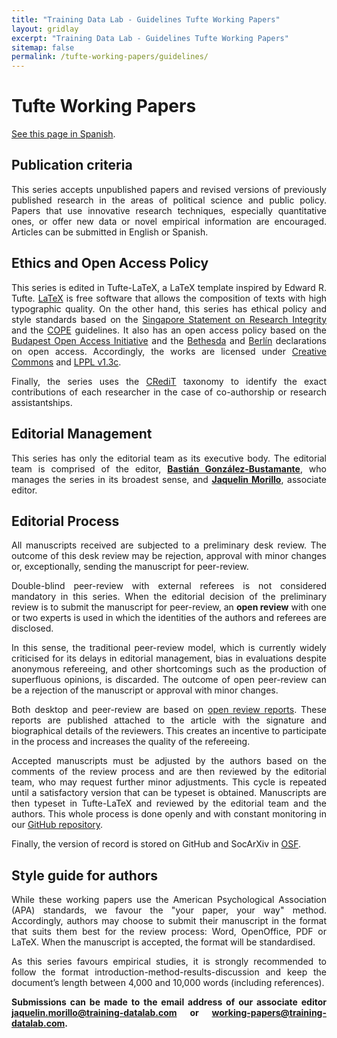 ```yaml
---
title: "Training Data Lab - Guidelines Tufte Working Papers"
layout: gridlay
excerpt: "Training Data Lab - Guidelines Tufte Working Papers"
sitemap: false
permalink: /tufte-working-papers/guidelines/
---
```


# Tufte Working Papers

<p align=" justify"><a href="/tufte-working-papers/guidelines-spanish/">See this page in Spanish</a>.</p>

## Publication criteria

<p align=" justify">This series accepts unpublished papers and revised versions of previously published research in the areas of political science and public policy. Papers that use innovative research techniques, especially quantitative ones, or offer new data or novel empirical information are encouraged. Articles can be submitted in English or Spanish.</p>

## Ethics and Open Access Policy

<p align=" justify">This series is edited in Tufte-LaTeX, a LaTeX template inspired by Edward R. Tufte. <a href="https://www.latex-project.org/" target="_blank">LaTeX</a> is free software that allows the composition of texts with high typographic quality. On the other hand, this series has ethical policy and style standards based on the <a href="https://github.com/training-datalab/tufte-working-papers/blob/master/guidelines/singpore_statement.pdf" target="_blank">Singapore Statement on Research Integrity</a> and the <a href="https://publicationethics.org/" target="_blank">COPE</a> guidelines. It also has an open access policy based on the <a href="https://www.budapestopenaccessinitiative.org/boai-10-recommendations" target="_blank">Budapest Open Access Initiative</a> and the <a href="https://dash.harvard.edu/bitstream/handle/1/4725199/Suber_bethesda.htm?sequence=3&isAllowed=y" target="_blank">Bethesda</a> and <a href="https://openaccess.mpg.de/Berlin-Declaration" target="_blank">Berlín</a> declarations on open access. Accordingly, the works are licensed under <a href="https://github.com/training-datalab/tufte-working-papers/blob/master/CCBY40.md" target="_blank">Creative Commons</a> and <a href="https://github.com/training-datalab/tufte-working-papers/blob/master/LICENSE.md" target="_blank">LPPL v1.3c</a>.</p>

<p align=" justify">Finally, the series uses the <a href="/credit/">CRediT</a> taxonomy to identify the exact contributions of each researcher in the case of co-authorship or research assistantships.</p>

## Editorial Management

<p align=" justify">This series has only the editorial team as its executive body. The editorial team is comprised of the editor, <a href="/team/bgonzalezbustamante"><strong>Bastián González-Bustamante</strong></a>, who manages the series in its broadest sense, and <a href="/team/jmorillo"><strong>Jaquelin Morillo</strong></a>, associate editor.</p>

## Editorial Process

<p align=" justify">All manuscripts received are subjected to a preliminary desk review. The outcome of this desk review may be rejection, approval with minor changes or, exceptionally, sending the manuscript for peer-review.</p>

<p align=" justify">Double-blind peer-review with external referees is not considered mandatory in this series. When the editorial decision of the preliminary review is to submit the manuscript for peer-review, an <strong>open review</strong> with one or two experts is used in which the identities of the authors and referees are disclosed.</p>

<p align=" justify">In this sense, the traditional peer-review model, which is currently widely criticised for its delays in editorial management, bias in evaluations despite anonymous refereeing, and other shortcomings such as the production of superfluous opinions, is discarded. The outcome of open peer-review can be a rejection of the manuscript or approval with minor changes.</p>

<p align=" justify">Both desktop and peer-review are based on <a href="/tufte-open-review/">open review reports</a>. These reports are published attached to the article with the signature and biographical details of the reviewers. This creates an incentive to participate in the process and increases the quality of the refereeing.</p>

<p align=" justify">Accepted manuscripts must be adjusted by the authors based on the comments of the review process and are then reviewed by the editorial team, who may request further minor adjustments. This cycle is repeated until a satisfactory version that can be typeset is obtained. Manuscripts are then typeset in Tufte-LaTeX and reviewed by the editorial team and the authors. This whole process is done openly and with constant monitoring in our <a href="https://github.com/training-datalab/tufte-working-papers" target="_blank">GitHub repository</a>.</p>

<p align=" justify">Finally, the version of record is stored on GitHub and SocArXiv in <a href="http://osf.io/" target="_blank">OSF</a>.</p>

## Style guide for authors

<p align=" justify">While these working papers use the American Psychological Association (APA) standards, we favour the "your paper, your way" method. Accordingly, authors may choose to submit their manuscript in the format that suits them best for the review process: Word, OpenOffice, PDF or LaTeX. When the manuscript is accepted, the format will be standardised.</p>

<p align=" justify">As this series favours empirical studies, it is strongly recommended to follow the format introduction-method-results-discussion and keep the document’s length between 4,000 and 10,000 words (including references).</p>

<p align=" justify"><strong>Submissions can be made to the email address of our associate editor <a href="mailto:jaquelin.morillo@training-datalab.com">jaquelin.morillo@training-datalab.com</a> or <a href="mailto:working-papers@training-datalab.com">working-papers@training-datalab.com</a>.</strong></p>
<br />
